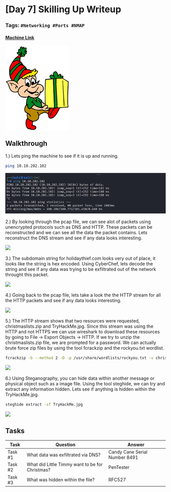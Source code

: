 # [Day 7] Skilling Up Writeup
### Tags: `#Networking #Ports #NMAP`
#### [Machine Link](https://tryhackme.com/room/25daysofchristmas)

<img src='imgs/advent2019day7.png' width='200' align='center'>

## Walkthrough

1.) Lets ping the machine to see if it is up and running.

```bash
ping 10.10.202.102
```

![](imgs/ping.png)

2.) By looking through the pcap file, we can see alot of packets using unencrypted protocols such as DNS and HTTP. These packets can be reconstructed and we can see all the data the packet contains. Lets reconstruct the DNS stream and see if any data looks interesting.

![](imgs/dnsstream.png)

3.) The subdomain string for holidaythief.com looks very out of place, it looks like the string is hex encoded. Using CyberChef, lets decode the string and see if any data was trying to be exfiltrated out of the network throught this packet.

![](imgs/cyberchef.png)

4.) Going back to the pcap file, lets take a look the the HTTP stream for all the HTTP packets and see if any data looks interesting. 

![](imgs/httpstream.png)

5.) The HTTP stream shows that two resources were requested, christmaslists.zip and TryHackMe.jpg. Since this stream was using the HTTP and not HTTPS we can use wireshark to download these resources by going to File -> Export Objects -> HTTP. If we try to unzip the christmaslists.zip file, we are prompted for a password. We can actually brute force zip files by using the tool fcrackzip and the rockyou.txt wordlist.

```bash
fcrackzip -b --method 2 -D -p /usr/share/wordlists/rockyou.txt -v christmaslists.zip
```

![](imgs/fcrackzip.png)

6.) Using Steganography, you can hide data within another message or physical object such as a image file. Using the tool steghide, we can try and extract any information hidden. Lets see if anything is hidden within the TryHackMe.jpg.

```bash
steghide extract -sf TryHackMe.jpg
```

![](imgs/steghide.png)

## Tasks
| Task | Question | Answer |
| --- | --- | --- |
| Task #1 | What data was exfiltrated via DNS? | Candy Cane Serial Number 8491 |
| Task #2 | What did Little Timmy want to be for Christmas? | PenTester |
| Task #3 | What was hidden within the file? | RFC527 |





